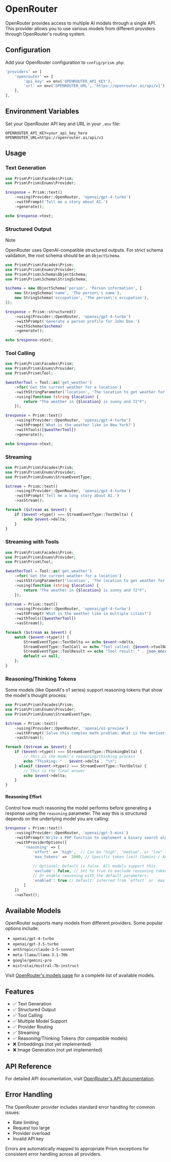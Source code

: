 # OpenRouter

OpenRouter provides access to multiple AI models through a single API. This provider allows you to use various models from different providers through OpenRouter's routing system.

## Configuration

Add your OpenRouter configuration to `config/prism.php`:

```php
'providers' => [
    'openrouter' => [
        'api_key' => env('OPENROUTER_API_KEY'),
        'url' => env('OPENROUTER_URL', 'https://openrouter.ai/api/v1'),
    ],
],
```

## Environment Variables

Set your OpenRouter API key and URL in your `.env` file:

```env
OPENROUTER_API_KEY=your_api_key_here
OPENROUTER_URL=https://openrouter.ai/api/v1
```

## Usage

### Text Generation

```php
use Prism\Prism\Facades\Prism;
use Prism\Prism\Enums\Provider;

$response = Prism::text()
    ->using(Provider::OpenRouter, 'openai/gpt-4-turbo')
    ->withPrompt('Tell me a story about AI.')
    ->generate();

echo $response->text;
```

### Structured Output

> [!NOTE]
> OpenRouter uses OpenAI-compatible structured outputs. For strict schema validation, the root schema should be an `ObjectSchema`.

```php
use Prism\Prism\Facades\Prism;
use Prism\Prism\Enums\Provider;
use Prism\Prism\Schema\ObjectSchema;
use Prism\Prism\Schema\StringSchema;

$schema = new ObjectSchema('person', 'Person information', [
    new StringSchema('name', 'The person\'s name'),
    new StringSchema('occupation', 'The person\'s occupation'),
]);

$response = Prism::structured()
    ->using(Provider::OpenRouter, 'openai/gpt-4-turbo')
    ->withPrompt('Generate a person profile for John Doe.')
    ->withSchema($schema)
    ->generate();

echo $response->text;
```

### Tool Calling

```php
use Prism\Prism\Facades\Prism;
use Prism\Prism\Enums\Provider;
use Prism\Prism\Tool;

$weatherTool = Tool::as('get_weather')
    ->for('Get the current weather for a location')
    ->withStringParameter('location', 'The location to get weather for')
    ->using(function (string $location) {
        return "The weather in {$location} is sunny and 72°F";
    });

$response = Prism::text()
    ->using(Provider::OpenRouter, 'openai/gpt-4-turbo')
    ->withPrompt('What is the weather like in New York?')
    ->withTools([$weatherTool])
    ->generate();

echo $response->text;
```

### Streaming

```php
use Prism\Prism\Facades\Prism;
use Prism\Prism\Enums\Provider;
use Prism\Prism\Enums\StreamEventType;

$stream = Prism::text()
    ->using(Provider::OpenRouter, 'openai/gpt-4-turbo')
    ->withPrompt('Tell me a long story about AI.')
    ->asStream();

foreach ($stream as $event) {
    if ($event->type() === StreamEventType::TextDelta) {
        echo $event->delta;
    }
}
```

### Streaming with Tools

```php
use Prism\Prism\Facades\Prism;
use Prism\Prism\Enums\Provider;
use Prism\Prism\Tool;

$weatherTool = Tool::as('get_weather')
    ->for('Get the current weather for a location')
    ->withStringParameter('location', 'The location to get weather for')
    ->using(function (string $location) {
        return "The weather in {$location} is sunny and 72°F";
    });

$stream = Prism::text()
    ->using(Provider::OpenRouter, 'openai/gpt-4-turbo')
    ->withPrompt('What is the weather like in multiple cities?')
    ->withTools([$weatherTool])
    ->asStream();

foreach ($stream as $event) {
    match ($event->type()) {
        StreamEventType::TextDelta => echo $event->delta,
        StreamEventType::ToolCall => echo "Tool called: {$event->toolName}\n",
        StreamEventType::ToolResult => echo "Tool result: " . json_encode($event->result) . "\n",
        default => null,
    };
}
```

### Reasoning/Thinking Tokens

Some models (like OpenAI's o1 series) support reasoning tokens that show the model's thought process:

```php
use Prism\Prism\Facades\Prism;
use Prism\Prism\Enums\Provider;
use Prism\Prism\Enums\StreamEventType;

$stream = Prism::text()
    ->using(Provider::OpenRouter, 'openai/o1-preview')
    ->withPrompt('Solve this complex math problem: What is the derivative of x^3 + 2x^2 - 5x + 1?')
    ->asStream();

foreach ($stream as $event) {
    if ($event->type() === StreamEventType::ThinkingDelta) {
        // This is the model's reasoning/thinking process
        echo "Thinking: " . $event->delta . "\n";
    } elseif ($event->type() === StreamEventType::TextDelta) {
        // This is the final answer
        echo $event->delta;
    }
}
```

#### Reasoning Effort

Control how much reasoning the model performs before generating a response using the `reasoning` parameter. The way this is structured depends on the underlying model you are calling:

```php
$response = Prism::text()
    ->using(Provider::OpenRouter, 'openai/gpt-5-mini')
    ->withPrompt('Write a PHP function to implement a binary search algorithm with proper error handling')
    ->withProviderOptions([
        'reasoning' => [
            'effort' => 'high',  // Can be "high", "medium", or "low" (OpenAI-style)
            'max_tokens' =>  2000, // Specific token limit (Gemini / Anthropic-style)
            
            // Optional: Default is false. All models support this.
            'exclude': false, // Set to true to exclude reasoning tokens from response
            // Or enable reasoning with the default parameters:
            'enabled': true // Default: inferred from `effort` or `max_tokens`
        ]
    ])
    ->asText();
```

## Available Models

OpenRouter supports many models from different providers. Some popular options include:

- `openai/gpt-4-turbo`
- `openai/gpt-3.5-turbo`
- `anthropic/claude-3-5-sonnet`
- `meta-llama/llama-3.1-70b`
- `google/gemini-pro`
- `mistralai/mistral-7b-instruct`

Visit [OpenRouter's models page](https://openrouter.ai/models) for a complete list of available models.

## Features

- ✅ Text Generation
- ✅ Structured Output
- ✅ Tool Calling
- ✅ Multiple Model Support
- ✅ Provider Routing
- ✅ Streaming
- ✅ Reasoning/Thinking Tokens (for compatible models)
- ❌ Embeddings (not yet implemented)
- ❌ Image Generation (not yet implemented)

## API Reference

For detailed API documentation, visit [OpenRouter's API documentation](https://openrouter.ai/docs/api-reference/chat-completion).

## Error Handling

The OpenRouter provider includes standard error handling for common issues:

- Rate limiting
- Request too large
- Provider overload
- Invalid API key

Errors are automatically mapped to appropriate Prism exceptions for consistent error handling across all providers. 
